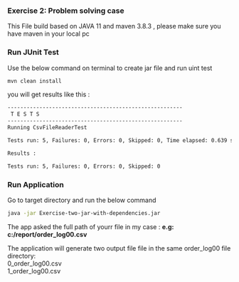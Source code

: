 ### Exercise 2: Problem solving case

This File build based on JAVA 11 and maven 3.8.3 , please make sure you have maven in your local pc <br/>

### Run JUnit Test
Use the below command on terminal to create jar file and run uint test
```bash
mvn clean install
```

you will get results like this :
```bash
-------------------------------------------------------
 T E S T S
-------------------------------------------------------
Running CsvFileReaderTest

Tests run: 5, Failures: 0, Errors: 0, Skipped: 0, Time elapsed: 0.639 sec

Results :

Tests run: 5, Failures: 0, Errors: 0, Skipped: 0

```

### Run Application
Go to target directory and run the below command 
 ```bash
 java -jar Exercise-two-jar-with-dependencies.jar
```
The app asked the full path of yourr file in my case :
<b>e.g: c:/report/order_log00.csv</b>

The application will  generate two output file file in the same  order_log00 file directory:<br/>
0_order_log00.csv<br/>
1_order_log00.csv<br/>



